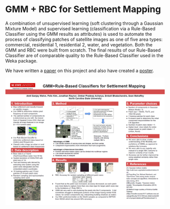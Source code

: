 # GMM + RBC for Settlement Mapping

A combination of unsupervised learning (soft clustering through a Gaussian Mixture Model) and supervised learning (classification via a Rule-Based Classifier using the GMM results as attributes) is used to automate the process of classifying patches of satellite images as one of five area types: commercial, residential 1, residential 2, water, and vegetation. Both the GMM and RBC were built from scratch. The final results of our Rule-Based Classifier are of comparable quality to the Rule-Based Classifier used in the Weka package.

We have written a [paper](/Documentation/Paper.pdf) on this project and also have created a [poster](/poster.png).
  
![Poster](/Documentation/Poster.PNG)
